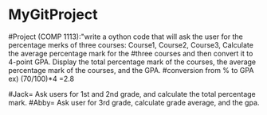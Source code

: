 # MyGitProject

#Project (COMP 1113):"write a oython code that will ask the user for the percentage merks of three courses: Course1, Course2, Course3, Calculate the average percentage mark for the 
#three courses and then convert it to 4-point GPA. Display the total percentage mark of the courses, the average percentage mark of the courses, and the GPA. 
#conversion from % to GPA ex) (70/100)*4 =2.8


#Jack=  Ask users for 1st and 2nd grade, and calculate the total percentage mark.
#Abby= Ask user for 3rd grade, calculate grade average, and the gpa.
